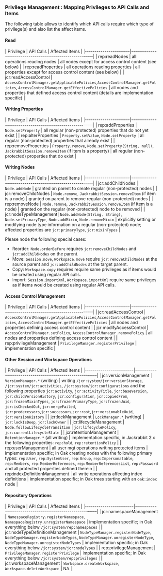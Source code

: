 <!--
   Licensed to the Apache Software Foundation (ASF) under one or more
   contributor license agreements.  See the NOTICE file distributed with
   this work for additional information regarding copyright ownership.
   The ASF licenses this file to You under the Apache License, Version 2.0
   (the "License"); you may not use this file except in compliance with
   the License.  You may obtain a copy of the License at

       http://www.apache.org/licenses/LICENSE-2.0

   Unless required by applicable law or agreed to in writing, software
   distributed under the License is distributed on an "AS IS" BASIS,
   WITHOUT WARRANTIES OR CONDITIONS OF ANY KIND, either express or implied.
   See the License for the specific language governing permissions and
   limitations under the License.
  -->
### Privilege Management : Mapping Privileges to API Calls and Items

The following table allows to identify which API calls require which type of
privilege(s) and also list the affect items.

#### Read

| Privilege             | API Calls                            | Affected Items    |
|-----------------------|----------------------------------------------------------|
| rep:readNodes         | all operations reading nodes         | all nodes except for access control content (see below) |
| rep:readProperties    | all operations reading properties    | all properties except for access control content (see below) |
| jcr:readAccessControl | `AccessControlManager.getApplicablePolicies`,`AccessControlManager.getPolicies`, `AccessControlManager.getEffectivePolicies` | all nodes and properties that defined access control content (details are implementation specific) |

#### Writing Properties

| Privilege             | API Calls                            | Affected Items    |
|-----------------------|----------------------------------------------------------|
| rep:addProperties     | `Node.setProperty`                   | all regular (non-protected) properties that do not yet exist |
| rep:alterProperties   | `Property.setValue`, `Node.setProperty` | all regular (non-protected) properties that already exist |
| rep:removeProperties  | `Property.remove`, `Node.setProperty(String, null)`, `JackrabbitSession.removeItem` (if item is a property) | all regular (non-protected) properties that do exist |


#### Writing Nodes

| Privilege             | API Calls                            | Affected Items    |
|-----------------------|----------------------------------------------------------|
| jcr:addChildNodes     | `Node.addNode`                       | granted on parent to create regular (non-protected) nodes |
| jcr:removeChildNodes  | `Node.remove`, `JackrabbitSession.removeItem` (if item is a node) | granted on parent to remove regular (non-protected) nodes |
| rep:removeNode        | `Node.remove`, `JackrabbitSession.removeItem` (if item is a node) | granted on the regular (non-protected) node to be removed |
| jcr:nodeTypeManagement| `Node.addNode(String, String)`, `Node.setPrimaryType`, `Node.addMixin`, `Node.removeMixin` | explicitly setting or modifying node type information on a regular (non-protected) node; affected properties are `jcr:primaryType`, `jcr:mixinTypes` |

Please node the following special cases:

- Reorder: `Node.orderBefore` requires `jcr:removeChildNodes` and `jcr:addChildNodes` on the parent.
- Move: `Session.move`, `Workspace.move` require `jcr:removeChildNodes` at the source parent and `jcr:addChildNodes` at the target parent.
- Copy: `Workspace.copy` requires  require same privileges as if items would be created using regular API calls.
- Import: `Session.importXml`, `Workspace.importXml` require same privileges as if items would be created using regular API calls.

#### Access Control Management

| Privilege             | API Calls                            | Affected Items    |
|-----------------------|----------------------------------------------------------|
| jcr:readAccessControl | `AccessControlManager.getApplicablePolicies`,`AccessControlManager.getPolicies`, `AccessControlManager.getEffectivePolicies` | all nodes and properties defining access control content |
| jcr:modifyAccessControl | `AccessControlManager.setPolicy`, `AccessControlManager.removePolicy` | all nodes and properties defining access control content |
| rep:privilegeManagement | `PrivilegeManager.registerPrivilege` | implementation specific |

#### Other Session and Workspace Operations

| Privilege               | API Calls                            | Affected Items    |
|-------------------------|----------------------------------------------------------|
| jcr:versionManagement   | `VersionManager.*` (writing)         | writing `/jcr:system/jcr:versionStorage`, `/jcr:system/jcr:activities`, `/jcr:system/jcr:configurations` and the following properties `jcr:activity`, `jcr:activityTitle`, `jcr:baseVersion`, `jcr:childVersionHistory`, `jcr:configuration`, `jcr:copiedFrom`, `jcr:frozenMixinTypes`, `jcr:frozenPrimaryType`, `jcr:frozenUuid`, `jcr:isCheckedOut`, `jcr:mergeFailed`, `jcr:predecessors`,`jcr:successors`,`jcr:root`,`jcr:versionableUuid`, `jcr:versionHistory` |
| jcr:lockManagement      | `LockManager.*` (writing)            | `jcr:lockIsDeep`, `jcr:lockOwner` |
| jcr:lifecycleManagement | `Node.followLifecycleTransition`     | `jcr:lifecyclePolicy`, `jcr:currentLifecycleState` |
| jcr:retentionManagement | `RetentionManager.*` (all writing)   | implementation specific, in Jackrabbit 2.x the following properties: `rep:hold`, `rep:retentionPolicy` |
| rep:userManagement      | all user mgt operations writing protected items | implementation specific; in Oak creating nodes with the following primary types: `rep:User`, `rep:SystemUser`, `rep:Group`, `rep:Impersonatable`, `rep:Members`, `rep:MemberReferences`, `rep:MemberReferencesList`, `rep:Password` and all protected properties defined therein |
| rep:indexDefinitionManagement | all write operations affecting index definitions | implementation specific; in Oak trees starting with an `oak:index` node |

#### Repository Operations

| Privilege               | API Calls                            | Affected Items    |
|-------------------------|----------------------------------------------------------|
| jcr:namespaceManagement | `NamespaceRegistry.registerNamespace`, `NamespaceRegistry.unregisterNamespace` | implementation specific; in Oak everything below `/jcr:system/rep:namespaces` |
| jcr:nodeTypeDefinitionManagement | `NodeTypeManager.registerNodeType`, `NodeTypeManager.registerNodeTypes`, `NodeTypeManager.unregisterNodeType`, `NodeTypeManager.unregisterNodeTypes` | implementation specific; in Oak everything below `/jcr:system/jcr:nodeTypes` |
| rep:privilegeManagement | `PrivilegeManager.registerPrivilege` | implementation specific; in Oak everything below `/jcr:system/rep:privileges` |
| jcr:workspaceManagement | `Workspace.createWorkspace`, `Workspace.deleteWorkspace` | NA |
